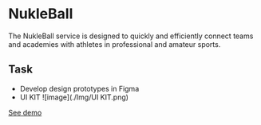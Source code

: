 # NukleBall
The NukleBall service is designed to quickly and efficiently connect teams and academies with athletes in professional and amateur sports.

## Task
+ Develop design prototypes in Figma
+ UI KIT
![image](./Img/UI KIT.png)

[See demo](https://andreiextr.github.io/NukleBall/)
